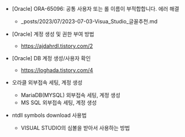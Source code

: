 * [Oracle] ORA-65096: 공통 사용자 또는 롤 이름이 부적합합니다. 에러 해결
  * _posts/2023/07/2023-07-03-Visua_Studio_글꼴추천.md

* [Oracle] 계정 생성 및 권한 부여 방법
  * https://ajdahrdl.tistory.com/2

* [Oracle] DB 계정 생성/사용자 확인
  * https://loghada.tistory.com/4

* 오라클 외부접속 세팅, 계정 생성
  * MariaDB(MYSQL) 외부접속 세팅, 계정 생성
  * MS SQL 외부접속 세팅, 계정 생성

* ntdll symbols download 사용법
  * VISUAL STUDIO의 심볼을 받아서 사용하는 방법